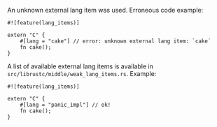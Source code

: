 An unknown external lang item was used. Erroneous code example:

```compile_fail,E0264
#![feature(lang_items)]

extern "C" {
    #[lang = "cake"] // error: unknown external lang item: `cake`
    fn cake();
}
```

A list of available external lang items is available in
`src/librustc/middle/weak_lang_items.rs`. Example:

```
#![feature(lang_items)]

extern "C" {
    #[lang = "panic_impl"] // ok!
    fn cake();
}
```
